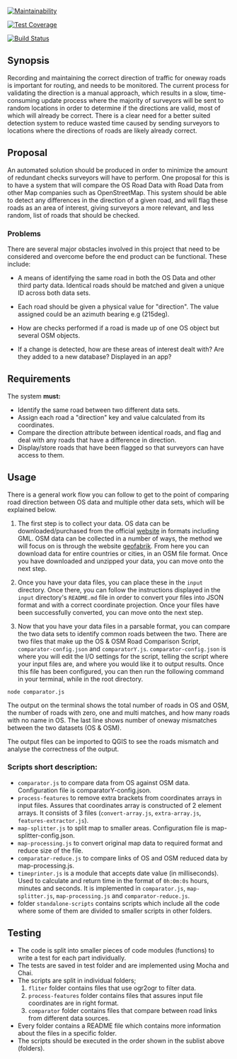 [![Maintainability](https://api.codeclimate.com/v1/badges/37fdd8c4138d93df9b0d/maintainability)](https://codeclimate.com/github/Geovation/roads/maintainability)

[![Test Coverage](https://api.codeclimate.com/v1/badges/37fdd8c4138d93df9b0d/test_coverage)](https://codeclimate.com/github/Geovation/roads/test_coverage)

[![Build Status](https://travis-ci.org/Geovation/roads.svg?branch=master)](https://travis-ci.org/Geovation/roads)

## Synopsis

Recording and maintaining the correct direction of traffic for oneway roads is important for routing, and needs to be monitored. The current process for validating the direction is a manual approach, which results in a slow, time-consuming update process where the majority of surveyors will be sent to random locations in order to determine if the directions are valid, most of which will already be correct. There is a clear need for a better suited detection system to reduce wasted time caused by sending surveyors to locations where the directions of roads are likely already correct.

## Proposal

An automated solution should be produced in order to minimize the amount of redundant checks surveyors will have to perform. One proposal for this is to have a system that will compare the OS Road Data with Road Data from other Map companies such as OpenStreetMap. This system should be able to detect any differences in the direction of a given road, and will flag these roads as an area of interest, giving surveyors a more relevant, and less random, list of roads that should be checked.

### Problems

There are several major obstacles involved in this project that need to be considered and overcome before the end product can be functional. These include:

- A means of identifying the same road in both the OS Data and other third party data. Identical roads should be matched and given a unique ID across both data sets.

- Each road should be given a physical value for "direction". The value assigned could be an azimuth bearing e.g (215deg).

- How are checks performed if a road is made up of one OS object but several OSM objects.

- If a change is detected, how are these areas of interest dealt with? Are they added to a new database? Displayed in an app?


## Requirements

The system **must:**
- Identify the same road between two different data sets.
- Assign each road a "direction" key and value calculated from its coordinates.
- Compare the direction attribute between identical roads, and flag and deal with any roads that have a difference in direction.
- Display/store roads that have been flagged so that surveyors can have access to them.

## Usage

There is a general work flow you can follow to get to the point of comparing road direction between OS data and multiple other data sets, which will be explained below.

1. The first step is to collect your data. OS data can be downloaded/purchased from the official [website](https://www.ordnancesurvey.co.uk/business-and-government/products/os-mastermap-highways-network.html) in formats including GML. OSM data can be collected in a number of ways, the method we will focus on is through the website [geofabrik](http://download.geofabrik.de/). From here you can download data for entire countries or cities, in an OSM file format. Once you have downloaded and unzipped your data, you can move onto the next step.

2. Once you have your data files, you can place these in the `input` directory. Once there, you can follow the instructions displayed in the `input` directory's `README.md` file in order to convert your files into JSON format and with a correct coordinate projection. Once your files have been successfully converted, you can move onto the next step.

3. Now that you have your data files in a parsable format, you can compare the two data sets to identify common roads between the two. There are two files that make up the OS & OSM Road Comparison Script, `comparator-config.json` and `comparatorY.js`. `comparator-config.json` is where you will edit the I/O settings for the script, telling the script where your input files are, and where you would like it to output results. Once this file has been configured, you can then run the following command in your terminal, while in the root directory.
```
node comparator.js
```
The output on the terminal shows the total number of roads in OS and OSM, the number of roads with zero, one and multi matches, and how many roads with no name in OS. The last line shows number of oneway mismatches between the two datasets (OS & OSM).

The output files can be imported to QGIS to see the roads mismatch and analyse the correctness of the output.

### Scripts short description:
* `comparator.js` to compare data from OS against OSM data. Configuration file is comparatorY-config.json.
* `process-features` to remove extra brackets from coordinates arrays in input files. Assures that coordinates array is constructed of 2 element arrays. It consists of 3 files (`convert-array.js`, `extra-array.js`, `features-extractor.js`).
* `map-splitter.js` to split map to smaller areas. Configuration file is map-splitter-config.json.
* `map-processing.js` to convert original map data to required format and reduce size of the file.
* `comparatar-reduce.js` to compare links of OS and OSM reduced data by map-processing.js.
* `timeprinter.js` is a module that accepts date value (in milliseconds). Used to calculate and return time in the format of `0h:0m:0s` hours, minutes and seconds. It is implemented in `comparator.js`, `map-splitter.js`, `map-processing.js` and `comparator-reduce.js`.
* folder `standalone-scripts` contains scripts which include all the code where some of them are divided to smaller scripts in other folders.

## Testing
* The code is split into smaller pieces of code modules (functions) to write a test for each part individually.
* The tests are saved in test folder and are implemented using Mocha and Chai.
* The scripts are split in individual folders;
    1. `fliter` folder contains files that use ogr2ogr to filter data.
    2. `process-features` folder contains files that assures input file coordinates are in right format.
    3. `comparator` folder contains files that compare between road links from different data sources.
* Every folder contains a README file which contains more information about the files in a specific folder.
* The scripts should be executed in the order shown in the sublist above (folders).
